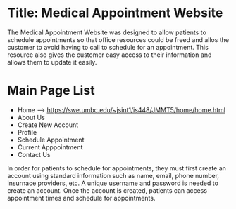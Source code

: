 # Title: Medical Appointment Website

The Medical Appointment Website was designed to allow patients to schedule appointments so that office resources could be freed and allos the customer to avoid having to call to schedule for an appointment. This resource also gives the customer easy access to their information and allows them to update it easily.

# Main Page List
* Home --> https://swe.umbc.edu/~jsint1/is448/JMMT5/home/home.html
* About Us
* Create New Account
* Profile
* Schedule Appointment 
* Current Apppointment
* Contact Us


In order for patients to schedule for appointments, they must first create an account using standard information such as name, email, phone number, insurnace providers, etc. A unique username and password is needed to create an account. Once the account is created, patients can access appointment times and schedule for appointments. 
